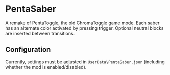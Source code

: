 # PentaSaber
A remake of PentaToggle, the old ChromaToggle game mode. Each saber has an alternate color activated by pressing trigger. Optional neutral blocks are inserted between transitions.

## Configuration
Currently, settings must be adjusted in `UserData\PentaSaber.json` (including whether the mod is enabled/disabled).

